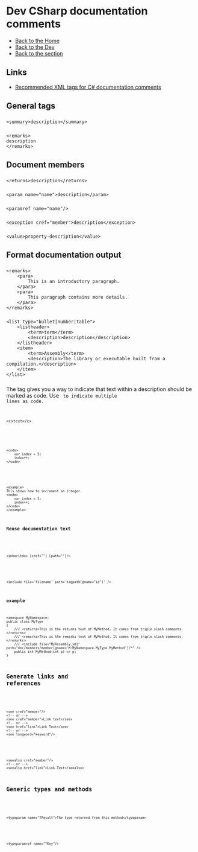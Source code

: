 # Dev CSharp documentation comments

- [Back to the Home](../../../README.md)
- [Back to the Dev](../../README.md)
- [Back to the section](README.md)

## Links
- [Recommended XML tags for C# documentation comments](https://learn.microsoft.com/en-us/dotnet/csharp/language-reference/xmldoc/recommended-tags "learn.microsoft.com")


## General tags

### <summary>
```
<summary>description</summary>
```

### <remarks>
```
<remarks>
description
</remarks>
```


## Document members

### <returns>
```
<returns>description</returns>
```

### <param>
```
<param name="name">description</param>
```

### <paramref>
```
<paramref name="name"/>
```

### <exception>
```
<exception cref="member">description</exception>
```

### <value>
```
<value>property-description</value>
```


## Format documentation output

### <para>
```
<remarks>
    <para>
        This is an introductory paragraph.
    </para>
    <para>
        This paragraph contains more details.
    </para>
</remarks>
```

### <list>
```
<list type="bullet|number|table">
    <listheader>
        <term>term</term>
        <description>description</description>
    </listheader>
    <item>
        <term>Assembly</term>
        <description>The library or executable built from a compilation.</description>
    </item>
</list>
```

### <c>
The <c> tag gives you a way to indicate that text within a description should be marked as code. Use <code> to indicate multiple lines as code.
```
<c>text</c>
```

### <code>
```
<code>
    var index = 5;
    index++;
</code>
```

### <example>
```
<example>
This shows how to increment an integer.
<code>
    var index = 5;
    index++;
</code>
</example>
```


### Reuse documentation text

### <inheritdoc>
```
<inheritdoc [cref=""] [path=""]/>
```

### <include>
```
<include file='filename' path='tagpath[@name="id"]' />
```

### example <include>
```
namespace MyNamespace;
public class MyType
{
    /// <returns>This is the returns text of MyMethod. It comes from triple slash comments.</returns>
    /// <remarks>This is the remarks text of MyMethod. It comes from triple slash comments.</remarks>
    /// <include file="MyAssembly.xml" path="doc/members/member[@name='M:MyNamespace.MyType.MyMethod']/*" />
    public int MyMethod(int p) => p;
}
```


## Generate links and references

### <see>
```
<see cref="member"/>
<!-- or -->
<see cref="member">Link text</see>
<!-- or -->
<see href="link">Link Text</see>
<!-- or -->
<see langword="keyword"/>
```

### <seealso>
```
<seealso cref="member"/>
<!-- or -->
<seealso href="link">Link Text</seealso>
```


## Generic types and methods

### <typeparam>
```
<typeparam name="TResult">The type returned from this method</typeparam>
```

### <typeparamref>
```
<typeparamref name="TKey"/>
```


